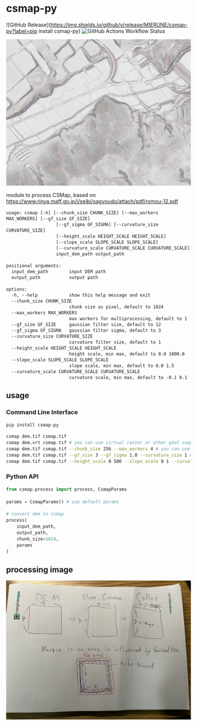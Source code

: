 # csmap-py

![GitHub Release](<https://img.shields.io/github/v/release/MIERUNE/csmap-py?label=pip> install csmap-py)
![GitHub Actions Workflow Status](https://img.shields.io/github/actions/workflow/status/MIERUNE/csmap-py/test:unit.yml?label=test)

![](./doc/csmap.png)

module to process CSMap, based on <https://www.rinya.maff.go.jp/j/seibi/sagyoudo/attach/pdf/romou-12.pdf>

```planetext
usage: csmap [-h] [--chunk_size CHUNK_SIZE] [--max_workers MAX_WORKERS] [--gf_size GF_SIZE]
                   [--gf_sigma GF_SIGMA] [--curvature_size CURVATURE_SIZE]
                   [--height_scale HEIGHT_SCALE HEIGHT_SCALE]
                   [--slope_scale SLOPE_SCALE SLOPE_SCALE]
                   [--curvature_scale CURVATURE_SCALE CURVATURE_SCALE]
                   input_dem_path output_path

positional arguments:
  input_dem_path        input DEM path
  output_path           output path

options:
  -h, --help            show this help message and exit
  --chunk_size CHUNK_SIZE
                        chunk size as pixel, default to 1024
  --max_workers MAX_WORKERS
                        max workers for multiprocessing, default to 1
  --gf_size GF_SIZE     gaussian filter size, default to 12
  --gf_sigma GF_SIGMA   gaussian filter sigma, default to 3
  --curvature_size CURVATURE_SIZE
                        curvature filter size, default to 1
  --height_scale HEIGHT_SCALE HEIGHT_SCALE
                        height scale, min max, default to 0.0 1000.0
  --slope_scale SLOPE_SCALE SLOPE_SCALE
                        slope scale, min max, default to 0.0 1.5
  --curvature_scale CURVATURE_SCALE CURVATURE_SCALE
                        curvature scale, min max, default to -0.1 0.1
```

## usage

### Command Line Interface

```sh
pip install csmap-py
```

```sh
csmap dem.tif csmap.tif
csmap dem.vrt csmap.tif # you can use virtual raster or other gdal supported format
csmap dem.tif csmap.tif --chunk_size 256 --max_workers 4 # you can use multiprocessing
csmap dem.tif csmap.tif --gf_size 3 --gf_sigma 1.0 --curvature_size 1 # you can change filter size
csmap dem.tif csmap.tif --height_scale 0 500 --slope_scale 0 1 --curvature_scale -0.2 0.2 # you can change scale
```

### Python API

```python
from csmap.process import process, CsmapParams

params = CsmapParams() # use default params

# convert dem to csmap
process(
    input_dem_path,
    output_path,
    chunk_size=1024,
    params
)
```

## processing image

![](./doc/process.jpeg)

